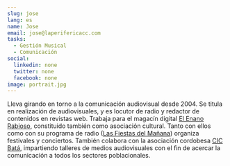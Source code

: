 ```yaml
---
slug: jose
lang: es
name: Jose
email: jose@laperifericacc.com
tasks:
  - Gestión Musical
  - Comunicación
social:
  linkedin: none
  twitter: none
  facebook: none
image: portrait.jpg
---
```


Lleva girando en torno a la comunicación audiovisual desde 2004. Se titula en
realización de audiovisuales, y es locutor de radio y redactor de contenidos en
revistas web. Trabaja para el magacín digital [El Enano
Rabioso](https://www.elenanorabioso.com/), constituido también como asociación
cultural. Tanto con ellos como con su programa de radio ([Las Fiestas del
Mañana](https://www.facebook.com/lasfiestasdelmanana/)) organiza festivales y
conciertos. También colabora con la asociación cordobesa [CIC
Batá](http://cicbata.org/), impartiendo talleres de medios audiovisuales con el
fin de acercar la comunicación a todos los sectores poblacionales.
